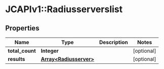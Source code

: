 # JCAPIv1::Radiusserverslist

## Properties
Name | Type | Description | Notes
------------ | ------------- | ------------- | -------------
**total_count** | **Integer** |  | [optional] 
**results** | [**Array&lt;Radiusserver&gt;**](Radiusserver.md) |  | [optional] 


